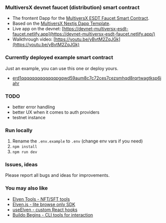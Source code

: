 ### MultiversX devnet faucet (distribution) smart contract

- The frontent Dapp for the [MultiversX ESDT Faucet Smart Contract](https://github.com/xdevguild/esdt-faucet-sc).
- Based on the [MultiversX Nextjs Dapp Template](https://github.com/xdevguild/nextjs-dapp-template).
- Live app on the devnet: [https://devnet-multiversx-esdt-faucet.netlify.app](https://devnet-multiversx-esdt-faucet.netlify.app/)
- Walkthrough video: [https://youtu.be/yBvtM2ZqJGk](https://youtu.be/yBvtM2ZqJGk)

### Currently deployed example smart contract

Just an example, you can use this one or deploy yours.

- [erd1qqqqqqqqqqqqqpgqwd59aum8c7c72ces7cezsmhqd8rqrtwagtksp6jahr](https://devnet-explorer.multiversx.com/accounts/erd1qqqqqqqqqqqqqpgqwd59aum8c7c72ces7cezsmhqd8rqrtwagtksp6jahr)

### TODO

- better error handling
- better UX when it comes to auth providers
- testnet instance

### Run locally

1. Rename the `.env.example` to `.env` (change env vars if you need)
2. `npm install`
3. `npm run dev`

### Issues, ideas

Please report all bugs and ideas for improvements.

### You may also like

- [Elven Tools - NFT/SFT tools](https://github.com/ElvenTools)
- [Elven.js - lite browse only SDK](https://github.com/juliancwirko/elven.js)
- [useElven - custom React hooks](https://github.com/useElven)
- [Buildo Begins - CLI tools for interaction](https://github.com/xdevguild/buildo-begins)
